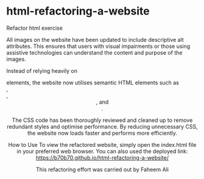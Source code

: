 # html-refactoring-a-website
Refactor html exercise

All images on the website have been updated to include descriptive alt attributes. This ensures that users with visual impairments or those using assistive technologies can understand the content and purpose of the images.

Instead of relying heavily on <div> elements, the website now utilises semantic HTML elements such as <main>, <aside>, <header>, and <footer>.

The CSS code has been thoroughly reviewed and cleaned up to remove redundant styles and optimise performance. By reducing unnecessary CSS, the website now loads faster and performs more efficiently.

How to Use
To view the refactored website, simply open the index.html file in your preferred web browser. You can also used the deployed link:  https://b70b70.github.io/html-refactoring-a-website/

This refactoring effort was carried out by Faheem Ali